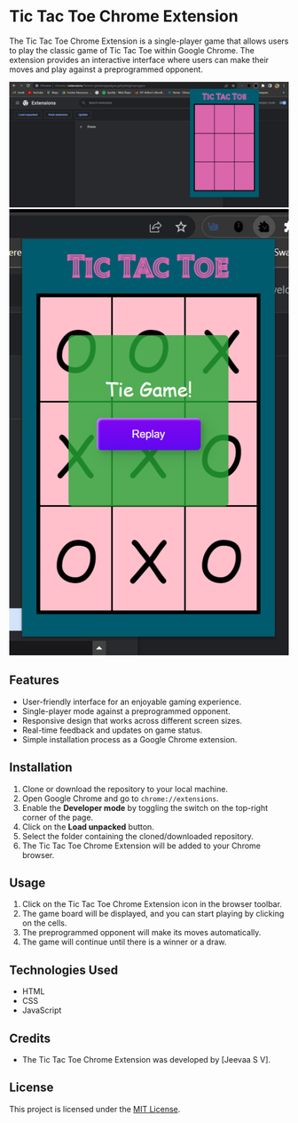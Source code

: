 # Tic Tac Toe Chrome Extension

The Tic Tac Toe Chrome Extension is a single-player game that allows users to play the classic game of Tic Tac Toe within Google Chrome. The extension provides an interactive interface where users can make their moves and play against a preprogrammed opponent.

![Game Screenshot](pic.png)
![result Screenshot](pic2.png)

## Features

- User-friendly interface for an enjoyable gaming experience.
- Single-player mode against a preprogrammed opponent.
- Responsive design that works across different screen sizes.
- Real-time feedback and updates on game status.
- Simple installation process as a Google Chrome extension.

## Installation

1. Clone or download the repository to your local machine.
2. Open Google Chrome and go to `chrome://extensions`.
3. Enable the **Developer mode** by toggling the switch on the top-right corner of the page.
4. Click on the **Load unpacked** button.
5. Select the folder containing the cloned/downloaded repository.
6. The Tic Tac Toe Chrome Extension will be added to your Chrome browser.

## Usage

1. Click on the Tic Tac Toe Chrome Extension icon in the browser toolbar.
2. The game board will be displayed, and you can start playing by clicking on the cells.
3. The preprogrammed opponent will make its moves automatically.
4. The game will continue until there is a winner or a draw.

## Technologies Used

- HTML
- CSS
- JavaScript

## Credits

- The Tic Tac Toe Chrome Extension was developed by [Jeevaa S V].

## License

This project is licensed under the [MIT License](LICENSE).
